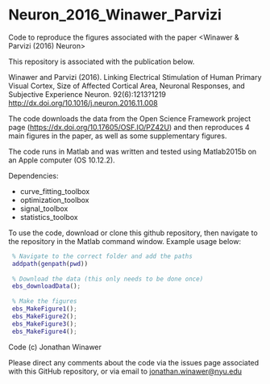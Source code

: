 # Neuron_2016_Winawer_Parvizi
Code to reproduce the figures associated with the paper &lt;Winawer &amp; Parvizi (2016) Neuron>

This repository is associated with the publication below.

Winawer and Parvizi (2016). Linking Electrical Stimulation of Human
Primary Visual Cortex, Size of Affected Cortical Area, Neuronal
Responses, and Subjective Experience Neuron. 92(6):1213?1219
http://dx.doi.org/10.1016/j.neuron.2016.11.008

The code downloads the data from the Open Science Framework project page (https://dx.doi.org/10.17605/OSF.IO/PZ42U) and then reproduces 4 main figures in the paper, as well as some supplementary figures.

The code runs in Matlab and was written and tested using Matlab2015b on an Apple computer (OS 10.12.2).

Dependencies:
* curve_fitting_toolbox
* optimization_toolbox
* signal_toolbox
* statistics_toolbox

To use the code, download or clone this github repository, then navigate to the repository in the Matlab command window.
Example usage below:

``` Matlab
 % Navigate to the correct folder and add the paths
 addpath(genpath(pwd))
 
 % Download the data (this only needs to be done once)
 ebs_downloadData();
 
 % Make the figures
 ebs_MakeFigure1(); 
 ebs_MakeFigure2();
 ebs_MakeFigure3();
 ebs_MakeFigure4();
 ```
 
Code (c) Jonathan Winawer

Please direct any comments about the code via the issues page associated with this GitHub repository, or via email to jonathan.winawer@nyu.edu
